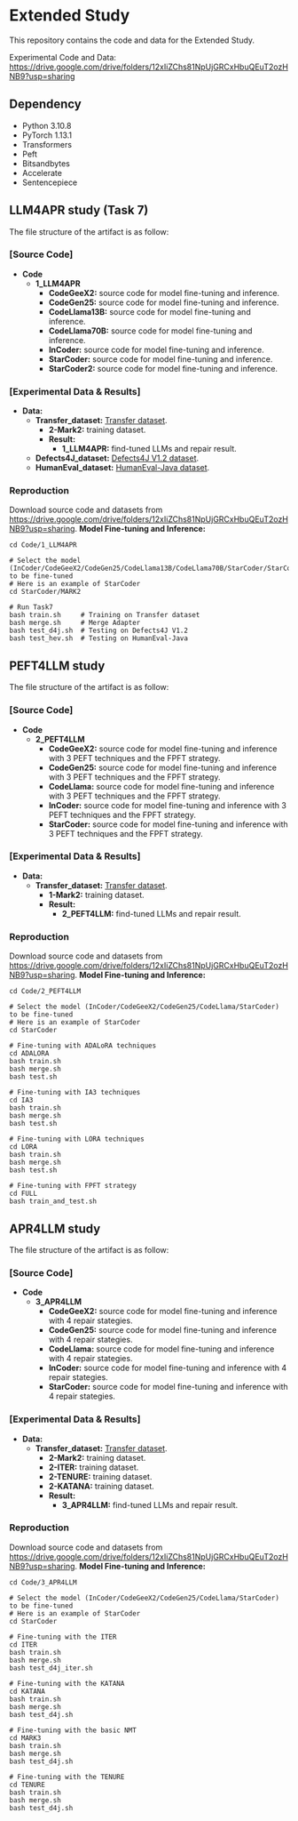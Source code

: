 
# Extended Study

<p aligh="center">
This repository contains the code and data for the Extended Study.
   
Experimental Code and Data: https://drive.google.com/drive/folders/12xIiZChs81NpUjGRCxHbuQEuT2ozHNB9?usp=sharing
</p>

## Dependency
* Python 3.10.8
* PyTorch 1.13.1
* Transformers
* Peft
* Bitsandbytes
* Accelerate
* Sentencepiece


## LLM4APR study (Task 7)
The file structure of the artifact is as follow:
### [Source Code]
* **Code**
    * **1_LLM4APR**
        * **CodeGeeX2:** source code for model fine-tuning and inference.
        * **CodeGen25:** source code for model fine-tuning and inference.
        * **CodeLlama13B:** source code for model fine-tuning and inference.
        * **CodeLlama70B:** source code for model fine-tuning and inference.
        * **InCoder:** source code for model fine-tuning and inference.
        * **StarCoder:** source code for model fine-tuning and inference.
        * **StarCoder2:** source code for model fine-tuning and inference.
 ### [Experimental Data & Results]
 * **Data:**
    * **Transfer_dataset:** [Transfer dataset](https://dl.acm.org/doi/10.1145/3510003.3510147).
        * **2-Mark2:** training dataset.
        * **Result:**
            * **1_LLM4APR:** find-tuned LLMs and repair result.
    * **Defects4J_dataset:** [Defects4J V1.2 dataset](https://github.com/rjust/defects4j).
    * **HumanEval_dataset:** [HumanEval-Java dataset](https://github.com/lin-tan/clm/tree/main/humaneval-java).
        
### Reproduction
Download source code and datasets from https://drive.google.com/drive/folders/12xIiZChs81NpUjGRCxHbuQEuT2ozHNB9?usp=sharing.
<b> Model Fine-tuning and Inference: </b>
    
    cd Code/1_LLM4APR
    
    # Select the model (InCoder/CodeGeeX2/CodeGen25/CodeLlama13B/CodeLlama70B/StarCoder/StarCoder2) to be fine-tuned
    # Here is an example of StarCoder
    cd StarCoder/MARK2
    
    # Run Task7 
    bash train.sh     # Training on Transfer dataset
    bash merge.sh     # Merge Adapter
    bash test_d4j.sh  # Testing on Defects4J V1.2
    bash test_hev.sh  # Testing on HumanEval-Java



## PEFT4LLM study
The file structure of the artifact is as follow:
### [Source Code]
* **Code**
    * **2_PEFT4LLM**
        * **CodeGeeX2:** source code for model fine-tuning and inference with 3 PEFT techniques and the FPFT strategy.
        * **CodeGen25:** source code for model fine-tuning and inference with 3 PEFT techniques and the FPFT strategy.
        * **CodeLlama:** source code for model fine-tuning and inference with 3 PEFT techniques and the FPFT strategy.
        * **InCoder:** source code for model fine-tuning and inference with 3 PEFT techniques and the FPFT strategy.
        * **StarCoder:** source code for model fine-tuning and inference with 3 PEFT techniques and the FPFT strategy.
 ### [Experimental Data & Results]
 * **Data:**
    * **Transfer_dataset:** [Transfer dataset](https://dl.acm.org/doi/10.1145/3510003.3510147).
        * **1-Mark2:** training dataset.
        * **Result:**
            * **2_PEFT4LLM:** find-tuned LLMs and repair result.

        
### Reproduction
Download source code and datasets from https://drive.google.com/drive/folders/12xIiZChs81NpUjGRCxHbuQEuT2ozHNB9?usp=sharing.
<b> Model Fine-tuning and Inference: </b>
    
    cd Code/2_PEFT4LLM
    
    # Select the model (InCoder/CodeGeeX2/CodeGen25/CodeLlama/StarCoder) to be fine-tuned
    # Here is an example of StarCoder
    cd StarCoder
    
    # Fine-tuning with ADALoRA techniques
    cd ADALORA
    bash train.sh     
    bash merge.sh     
    bash test.sh

    # Fine-tuning with IA3 techniques
    cd IA3
    bash train.sh     
    bash merge.sh     
    bash test.sh

    # Fine-tuning with LORA techniques
    cd LORA
    bash train.sh     
    bash merge.sh     
    bash test.sh

    # Fine-tuning with FPFT strategy
    cd FULL
    bash train_and_test.sh     


## APR4LLM study
The file structure of the artifact is as follow:
### [Source Code]
* **Code**
    * **3_APR4LLM**
        * **CodeGeeX2:** source code for model fine-tuning and inference with 4 repair stategies.
        * **CodeGen25:** source code for model fine-tuning and inference with 4 repair stategies.
        * **CodeLlama:** source code for model fine-tuning and inference with 4 repair stategies.
        * **InCoder:** source code for model fine-tuning and inference with 4 repair stategies.
        * **StarCoder:** source code for model fine-tuning and inference with 4 repair stategies.
 ### [Experimental Data & Results]
 * **Data:**
    * **Transfer_dataset:** [Transfer dataset](https://dl.acm.org/doi/10.1145/3510003.3510147).
        * **2-Mark2:** training dataset.
        * **2-ITER:** training dataset.
        * **2-TENURE:** training dataset.
        * **2-KATANA:** training dataset.
        * **Result:**
            * **3_APR4LLM:** find-tuned LLMs and repair result.

        
### Reproduction
Download source code and datasets from https://drive.google.com/drive/folders/12xIiZChs81NpUjGRCxHbuQEuT2ozHNB9?usp=sharing.
<b> Model Fine-tuning and Inference: </b>
    
    cd Code/3_APR4LLM
    
    # Select the model (InCoder/CodeGeeX2/CodeGen25/CodeLlama/StarCoder) to be fine-tuned
    # Here is an example of StarCoder
    cd StarCoder
    
    # Fine-tuning with the ITER
    cd ITER
    bash train.sh     
    bash merge.sh     
    bash test_d4j_iter.sh

    # Fine-tuning with the KATANA
    cd KATANA
    bash train.sh     
    bash merge.sh     
    bash test_d4j.sh

    # Fine-tuning with the basic NMT
    cd MARK3
    bash train.sh     
    bash merge.sh     
    bash test_d4j.sh

    # Fine-tuning with the TENURE
    cd TENURE
    bash train.sh
    bash merge.sh
    bash test_d4j.sh   
    

    


